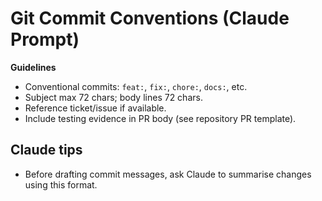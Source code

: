 # Git Commit Conventions (Claude Prompt)

**Guidelines**
- Conventional commits: `feat:`, `fix:`, `chore:`, `docs:`, etc.
- Subject max 72 chars; body lines 72 chars.
- Reference ticket/issue if available.
- Include testing evidence in PR body (see repository PR template).

## Claude tips
- Before drafting commit messages, ask Claude to summarise changes using this format.
